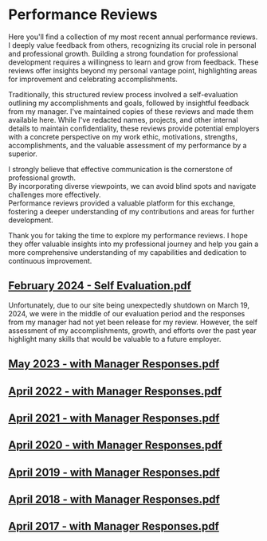 # Performance Reviews

Here you'll find a collection of my most recent annual performance reviews.
I deeply value feedback from others, recognizing its crucial role in personal and professional growth.
Building a strong foundation for professional development requires a willingness to learn and grow from feedback.
These reviews offer insights beyond my personal vantage point, highlighting areas for improvement and celebrating accomplishments.

Traditionally, this structured review process involved a self-evaluation outlining my accomplishments and goals, followed by insightful feedback from my manager.
I've maintained copies of these reviews and made them available here.
While I've redacted names, projects, and other internal details to maintain confidentiality, these reviews provide potential employers with a concrete perspective on my work ethic, motivations, strengths, accomplishments, and the valuable assessment of my performance by a superior.

I strongly believe that effective communication is the cornerstone of professional growth.  
By incorporating diverse viewpoints, we can avoid blind spots and navigate challenges more effectively.  
Performance reviews provided a valuable platform for this exchange, fostering a deeper understanding of my contributions and areas for further development.

Thank you for taking the time to explore my performance reviews. 
I hope they offer valuable insights into my professional journey and help you gain a more comprehensive understanding of my capabilities and dedication to continuous improvement.

<!-- TODO: Index the performance review files with outlines and summaries -->

## [February 2024 - Self Evaluation.pdf](./240201%20-%20Self%20Evaluation.pdf)

Unfortunately, due to our site being unexpectedly shutdown on March 19, 2024, we were in the middle of our evaluation period and the responses from my manager had not yet been release for my review. 
However, the self assessment of my accomplishments, growth, and efforts over the past year highlight many skills that would be valuable to a future employer.

## [May 2023 - with Manager Responses.pdf](./230530%20-%20with%20Manager%20Responses.pdf)

## [April 2022 - with Manager Responses.pdf](./230530%20-%20with%20Manager%20Responses.pdf)

## [April 2021 - with Manager Responses.pdf](./210412%20-%20with%20Manager%20Responses.pdf)

## [April 2020 - with Manager Responses.pdf](./200423%20-%20with%20Manager%20Responses.pdf)

## [April 2019 - with Manager Responses.pdf](./190415%20-%20with%20Manager%20Responses.pdf)

## [April 2018 - with Manager Responses.pdf](./180413%20-%20with%20Manager%20Responses.pdf)

## [April 2017 - with Manager Responses.pdf](./170410%20-%20with%20Manager%20Responses.pdf)
